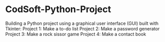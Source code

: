 # CodSoft-Python-Project
Building a Python project using a graphical user interface (GUI) built with Tkinter:
Project 1: Make a to-do list 
Project 2: Make a password generator 
Project 3: Make a rock sissor game 
Project 4: Make a contact book


